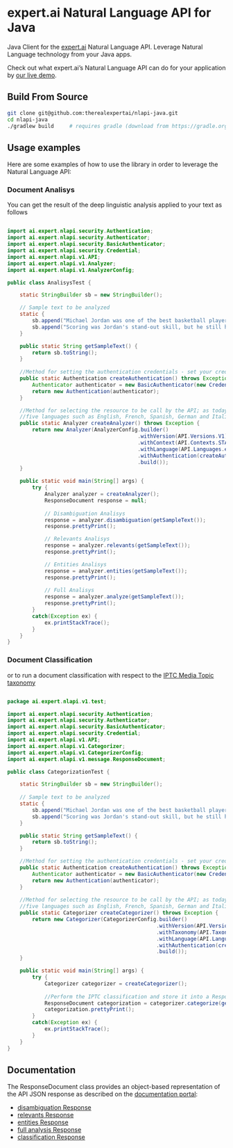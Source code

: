 # expert.ai Natural Language API for Java

Java Client for the [expert.ai](https://developer.expert.ai/) Natural Language API. Leverage Natural Language technology from your Java apps.

Check out what expert.ai’s Natural Language API can do for your application by [our live demo](https://try.expert.ai/).


## Build From Source


```bash
git clone git@github.com:therealexpertai/nlapi-java.git
cd nlapi-java
./gradlew build     # requires gradle (download from https://gradle.org/releases/)
```


## Usage examples


Here are some examples of how to use the library in order to leverage the Natural Language API:


### Document Analisys


You can get the result of the deep linguistic analysis applied to your text as follows

```java

import ai.expert.nlapi.security.Authentication;
import ai.expert.nlapi.security.Authenticator;
import ai.expert.nlapi.security.BasicAuthenticator;
import ai.expert.nlapi.security.Credential;
import ai.expert.nlapi.v1.API;
import ai.expert.nlapi.v1.Analyzer;
import ai.expert.nlapi.v1.AnalyzerConfig;

public class AnalisysTest {

    static StringBuilder sb = new StringBuilder();

    // Sample text to be analyzed
    static {
        sb.append("Michael Jordan was one of the best basketball players of all time.");
        sb.append("Scoring was Jordan's stand-out skill, but he still holds a defensive NBA record, with eight steals in a half.");  
    }

    public static String getSampleText() {
        return sb.toString();
    }
    
    //Method for setting the authentication credentials - set your credentials here.
    public static Authentication createAuthentication() throws Exception {
        Authenticator authenticator = new BasicAuthenticator(new Credential("PUT HERE YOUR USERNAME", " PUT HERE YOUR PASSWORD"));
        return new Authentication(authenticator);
    }

    //Method for selecting the resource to be call by the API; as today, the API provides the standard context only, and  
    //five languages such as English, French, Spanish, German and Italian
    public static Analyzer createAnalyzer() throws Exception {
        return new Analyzer(AnalyzerConfig.builder()
                                          .withVersion(API.Versions.V1)
                                          .withContext(API.Contexts.STANDARD)
                                          .withLanguage(API.Languages.en)
                                          .withAuthentication(createAuthentication())
                                          .build());
    }

    public static void main(String[] args) {
        try {
            Analyzer analyzer = createAnalyzer();
            ResponseDocument response = null;
            
            // Disambiguation Analisys
            response = analyzer.disambiguation(getSampleText());
            response.prettyPrint();

            // Relevants Analisys
            response = analyzer.relevants(getSampleText());
            response.prettyPrint();

            // Entities Analisys
            response = analyzer.entities(getSampleText());
            response.prettyPrint();
            
            // Full Analisys
            response = analyzer.analyze(getSampleText());
            response.prettyPrint();
        }
        catch(Exception ex) {
            ex.printStackTrace();
        }
    }
}

```


### Document Classification


or to run a document classification with respect to the [IPTC Media Topic taxonomy](https://iptc.org/standards/media-topics/)

```java

package ai.expert.nlapi.v1.test;

import ai.expert.nlapi.security.Authentication;
import ai.expert.nlapi.security.Authenticator;
import ai.expert.nlapi.security.BasicAuthenticator;
import ai.expert.nlapi.security.Credential;
import ai.expert.nlapi.v1.API;
import ai.expert.nlapi.v1.Categorizer;
import ai.expert.nlapi.v1.CategorizerConfig;
import ai.expert.nlapi.v1.message.ResponseDocument;

public class CategorizationTest {

    static StringBuilder sb = new StringBuilder();
    
    // Sample text to be analyzed
    static {
        sb.append("Michael Jordan was one of the best basketball players of all time.");
        sb.append("Scoring was Jordan's stand-out skill, but he still holds a defensive NBA record, with eight steals in a half.");  
    }

    public static String getSampleText() {
        return sb.toString();
    }

    //Method for setting the authentication credentials - set your credentials here.
    public static Authentication createAuthentication() throws Exception {
        Authenticator authenticator = new BasicAuthenticator(new Credential("PUT HERE YOUR USERNAME", " PUT HERE YOUR PASSWORD"));
        return new Authentication(authenticator);
    }
    
    //Method for selecting the resource to be call by the API; as today, the API provides the IPTC classifier only, and 
    //five languages such as English, French, Spanish, German and Italian
    public static Categorizer createCategorizer() throws Exception {
        return new Categorizer(CategorizerConfig.builder()
                                                .withVersion(API.Versions.V1)
                                                .withTaxonomy(API.Taxonomies.IPTC)
                                                .withLanguage(API.Languages.en)
                                                .withAuthentication(createAuthentication())
                                                .build());
    }

    public static void main(String[] args) {
        try {
            Categorizer categorizer = createCategorizer();
            
            //Perform the IPTC classification and store it into a Response Object
            ResponseDocument categorization = categorizer.categorize(getSampleText());
            categorization.prettyPrint();
        }
        catch(Exception ex) {
            ex.printStackTrace();
        }
    }
}

```
## Documentation

The ResponseDocument class provides an object-based representation of the API JSON response as described on the [documentation portal](https://docs.expert.ai/nlapi/v1/):
* [disambiguation Response](https://docs.expert.ai/nlapi/v1/reference/output/linguistic-analysis/) 
* [relevants Response](https://docs.expert.ai/nlapi/v1/reference/output/keyphrase-extraction/)
* [entities Response](https://docs.expert.ai/nlapi/v1/guide/entity-recognition/)
* [full analysis Response](https://docs.expert.ai/nlapi/v1/reference/output/full-analysis/)
* [classification Response](https://docs.expert.ai/nlapi/v1/reference/output/classification/)
